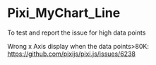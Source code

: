 # Pixi_MyChart_Line
To test and report the issue for high data points

Wrong x Axis display when the data points>80K: https://github.com/pixijs/pixi.js/issues/6238

